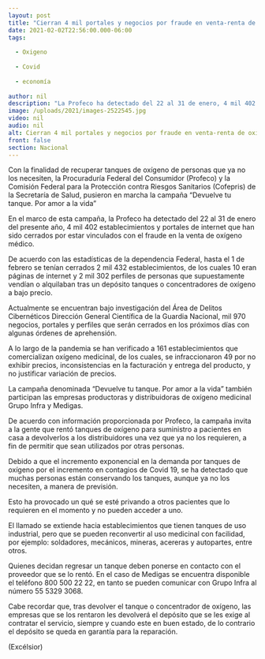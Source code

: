 ```yaml
---
layout: post
title: "Cierran 4 mil portales y negocios por fraude en venta-renta de oxígeno"
date: 2021-02-02T22:56:00.000-06:00
tags:
  
  - Oxigeno
  
  - Covid
  
  - economía
  
author: nil
description: "La Profeco ha detectado del 22 al 31 de enero, 4 mil 402 establecimientos y portales de internet que han sido cerrados por estar vinculados con el fraude en la venta de oxígeno médico"
image: /uploads/2021/images-2522545.jpg
video: nil
audio: nil
alt: Cierran 4 mil portales y negocios por fraude en venta-renta de oxígeno
front: false
section: Nacional
---
```


Con la finalidad de recuperar tanques de oxígeno de personas que ya no los necesiten, la Procuraduría Federal del Consumidor (Profeco) y la Comisión Federal para la Protección contra Riesgos Sanitarios (Cofepris) de la Secretaría de Salud, pusieron en marcha la campaña “Devuelve tu tanque. Por amor a la vida”

En el marco de esta campaña, la Profeco ha detectado del 22 al 31 de enero del presente año, 4 mil 402 establecimientos y portales de internet que han sido cerrados por estar vinculados con el fraude en la venta de oxígeno médico.

De acuerdo con las estadísticas de la dependencia Federal, hasta el 1 de febrero se tenían cerrados 2 mil 432 establecimientos, de los cuales 10 eran páginas de internet y 2 mil 302 perfiles de personas que supuestamente vendían o alquilaban tras un depósito tanques o concentradores de oxígeno a bajo precio.

Actualmente se encuentran bajo investigación del Área de Delitos Cibernéticos Dirección General Científica de la Guardia Nacional, mil 970 negocios, portales y perfiles que serán cerrados en los próximos días con algunas órdenes de aprehensión.

A lo largo de la pandemia se han verificado a 161 establecimientos que comercializan oxígeno medicinal, de los cuales, se infraccionaron 49 por no exhibir precios, inconsistencias en la facturación y entrega del producto, y no justificar variación de precios.

La campaña denominada “Devuelve tu tanque. Por amor a la vida” también participan las empresas productoras y distribuidoras de oxígeno medicinal Grupo Infra y Medigas.

De acuerdo con información proporcionada por Profeco, la campaña invita a la gente que rentó tanques de oxígeno para suministro a pacientes en casa a devolverlos a los distribuidores una vez que ya no los requieren, a fin de permitir que sean utilizados por otras personas.

Debido a que el incremento exponencial en la demanda por tanques de oxígeno por el incremento en contagios de Covid 19, se ha detectado que muchas personas están conservando los tanques, aunque ya no los necesiten, a manera de previsión.

Esto ha provocado un qué se esté privando a otros pacientes que lo requieren en el momento y no pueden acceder a uno.

El llamado se extiende hacia establecimientos que tienen tanques de uso industrial, pero que se pueden reconvertir al uso medicinal con facilidad, por ejemplo: soldadores, mecánicos, mineras, acereras y autopartes, entre otros.

Quienes decidan regresar un tanque deben ponerse en contacto con el proveedor que se lo rentó. En el caso de Medigas se encuentra disponible el teléfono 800 500 22 22, en tanto se pueden comunicar con Grupo Infra al número 55 5329 3068.

Cabe recordar que, tras devolver el tanque o concentrador de oxígeno, las empresas que se los rentaron les devolverá el depósito que se les exige al contratar el servicio, siempre y cuando este en buen estado, de lo contrario el depósito se queda en garantía para la reparación.  

(Excélsior)